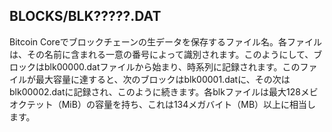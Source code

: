 ## BLOCKS/BLK?????.DAT

Bitcoin Coreでブロックチェーンの生データを保存するファイル名。各ファイルは、その名前に含まれる一意の番号によって識別されます。このようにして、ブロックはblk00000.datファイルから始まり、時系列に記録されます。このファイルが最大容量に達すると、次のブロックはblk00001.datに、その次はblk00002.datに記録され、このように続きます。各blkファイルは最大128メビオクテット（MiB）の容量を持ち、これは134メガバイト（MB）以上に相当します。